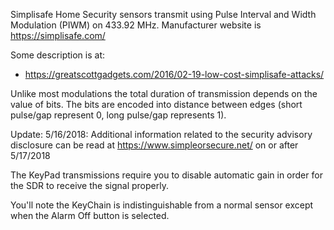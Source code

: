 Simplisafe Home Security sensors transmit using Pulse Interval
and Width Modulation (PIWM) on 433.92 MHz. Manufacturer website
is https://simplisafe.com/

Some description is at:
 - https://greatscottgadgets.com/2016/02-19-low-cost-simplisafe-attacks/

Unlike most modulations the total duration of transmission
depends on the value of bits. The bits are encoded into distance
between edges (short pulse/gap represent 0, long pulse/gap represents 1).

Update: 5/16/2018:
Additional information related to the security advisory disclosure can be read at 
https://www.simpleorsecure.net/ on or after 5/17/2018

The KeyPad transmissions require you to disable automatic gain in order for the SDR 
to receive the signal properly.

You'll note the KeyChain is indistinguishable from a normal sensor except when the
Alarm Off button is selected.
